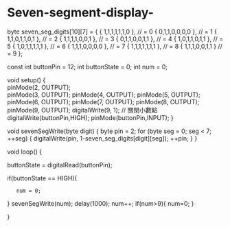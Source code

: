 # Seven-segment-display-
byte seven_seg_digits[10][7] = { { 1,1,1,1,1,1,0 },  // = 0
                                 { 0,1,1,0,0,0,0 },  // = 1
                                 { 1,1,0,1,1,0,1 },  // = 2
                                 { 1,1,1,1,0,0,1 },  // = 3
                                 { 0,1,1,0,0,1,1 },  // = 4
                                 { 1,0,1,1,0,1,1 },  // = 5
                                 { 1,0,1,1,1,1,1 },  // = 6
                                 { 1,1,1,0,0,0,0 },  // = 7
                                 { 1,1,1,1,1,1,1 },  // = 8
                                 { 1,1,1,0,0,1,1 }   // = 9
                             };

const int buttonPin = 12;
int buttonState = 0;
int num = 0;

void setup() {               
  pinMode(2, OUTPUT);  
  pinMode(3, OUTPUT);
  pinMode(4, OUTPUT);
  pinMode(5, OUTPUT);
  pinMode(6, OUTPUT);
  pinMode(7, OUTPUT);
  pinMode(8, OUTPUT);
  pinMode(9, OUTPUT);
  digitalWrite(9, 1);  // 關閉小數點
  digitalWrite(buttonPin,HIGH);
  pinMode(buttonPin,INPUT);
}

void sevenSegWrite(byte digit) {
  byte pin = 2;
  for (byte seg = 0; seg < 7; ++seg) {
    digitalWrite(pin, 1-seven_seg_digits[digit][seg]);
    ++pin;
  }
}

void loop() {
  
  buttonState = digitalRead(buttonPin);
  
  if(buttonState == HIGH){
 
       num = 0;
   
}
 sevenSegWrite(num); 
 delay(1000);
 num++;
 if(num>9){
  num=0;
 }

}


